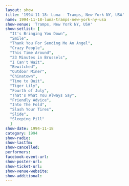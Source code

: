 ```yaml
---
layout: show
title: '1994-11-18: Luna - Tramps, New York NY, USA'
name: 1994-11-18-luna-tramps-new-york-ny-usa
show-venue: 'Tramps, New York NY, USA'
show-setlist: [
  "It's Bringing You Down",
  "Smile",
  "Thank You For Sending Me An Angel",
  "Crazy People",
  "This Time Around",
  "23 Minutes in Brussels",
  "I Can't Wait",
  "Bewitched",
  "Outdoor Miner",
  "Chinatown",
  "Time to Quit",
  "Tiger Lily",
  "Fourth of July",
  "That's What You Always Say",
  "Friendly Advice",
  "Into The Fold",
  "Slash Your Tires",
  "Slide",
  "Sleeping Pill"
  ]
show-date: 1994-11-18
category: 1994
show-radio: 
show-lastfm: 
show-cancelled: 
performers: 
facebook-event-url: 
show-poster-url: 
show-ticket-url: 
show-venue-website: 
show-additional: 
---
```


